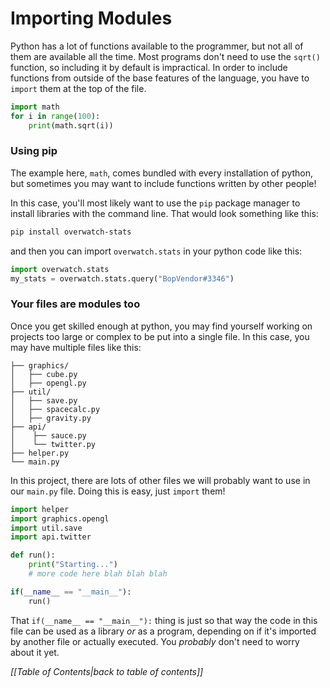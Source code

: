 # Importing Modules

Python has a lot of functions available to the programmer, but not all of them are available all the time. Most programs don't need to use the `sqrt()` function, so including it by default is impractical.
In order to include functions from outside of the base features of the language, you have to `import` them at the top of the file.
```python
import math
for i in range(100):
	print(math.sqrt(i))
```
### Using pip
The example here, `math`, comes bundled with every installation of python, but sometimes you may want to include functions written by other people!

In this case, you'll most likely want to use the `pip` package manager to install libraries with the command line. That would look something like this:
```bash
pip install overwatch-stats
```
and then you can import `overwatch.stats` in your python code like this:
```python
import overwatch.stats
my_stats = overwatch.stats.query("BopVendor#3346")
```

### Your files are modules too
Once you get skilled enough at python, you may find yourself working on projects too large or complex to be put into a single file. In this case, you may have multiple files like this:
```
├── graphics/
│   ├── cube.py
│   ├── opengl.py
├── util/
│   ├── save.py
│   ├── spacecalc.py
│   ├── gravity.py
├── api/
│    ├── sauce.py
│    └── twitter.py
├── helper.py
└── main.py
```
In this project, there are lots of other files we will probably want to use in our `main.py` file. Doing this is easy, just `import` them!

```python
import helper
import graphics.opengl
import util.save
import api.twitter

def run():
	print("Starting...")
	# more code here blah blah blah

if(__name__ == "__main__"):
	run()
```
That `if(__name__ == "__main__"):` thing is just so that way the code in this file can be used as a library *or* as a program, depending on if it's imported by another file or actually executed. You *probably* don't need to worry about it yet.


*[[Table of Contents|back to table of contents]]*